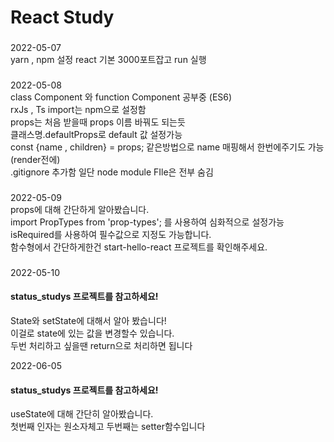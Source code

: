 
<h1>React Study</h1>

###
2022-05-07
<br/>
yarn , npm 설정
react 기본 3000포트잡고 run 실행
###

###
2022-05-08
<br/>
class Component 와  function Component 공부중 (ES6)
<br/>
rxJs , Ts import는 npm으로 설정함
<br/>
props는 처음 받을때 props 이름 바꿔도 되는듯
<br/>
클래스명.defaultProps로 default 값 설정가능
<br/>
const {name , children} = props; 같은방법으로 name 매핑해서 한번에주기도 가능 (render전에)
<br/>
.gitignore 추가함 일단 node module FIle은 전부 숨김
###
###
2022-05-09
<br/>
props에 대해 간단하게 알아봤습니다.
<br/>
import PropTypes from 'prop-types'; 를 사용하여 심화적으로 설정가능
<br/>
isRequired를 사용하여 필수값으로 지정도 가능합니다.
<br/>
함수형에서 간단하게한건 start-hello-react 프로젝트를 확인해주세요.
###
###
2022-05-10
<h4>status_studys 프로젝트를 참고하세요!</h4>
State와 setState에 대해서 알아 봤습니다!
<br/>
이걸로 state에 있는 값을 변경할수 있습니다. 
<br/>
두번 처리하고 싶을땐 return으로 처리하면 됩니다

2022-06-05
<h4>status_studys 프로젝트를 참고하세요!</h4>
useState에 대해 간단히 알아봤습니다.
<br/>
첫번째 인자는 원소자체고 두번째는 setter함수입니다


